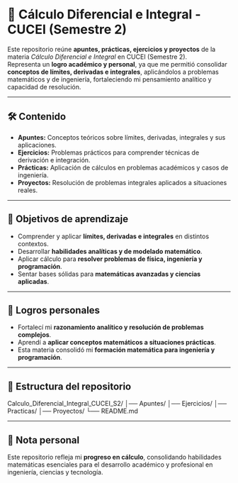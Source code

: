# 📏 Cálculo Diferencial e Integral - CUCEI (Semestre 2)

Este repositorio reúne **apuntes, prácticas, ejercicios y proyectos** de la materia *Cálculo Diferencial e Integral* en CUCEI (Semestre 2).  
Representa un **logro académico y personal**, ya que me permitió consolidar **conceptos de límites, derivadas e integrales**, aplicándolos a problemas matemáticos y de ingeniería, fortaleciendo mi pensamiento analítico y capacidad de resolución.

---

## 🛠️ Contenido
- **Apuntes:** Conceptos teóricos sobre límites, derivadas, integrales y sus aplicaciones.  
- **Ejercicios:** Problemas prácticos para comprender técnicas de derivación e integración.  
- **Prácticas:** Aplicación de cálculos en problemas académicos y casos de ingeniería.  
- **Proyectos:** Resolución de problemas integrales aplicados a situaciones reales.  

---

## 🎯 Objetivos de aprendizaje
- Comprender y aplicar **límites, derivadas e integrales** en distintos contextos.  
- Desarrollar **habilidades analíticas y de modelado matemático**.  
- Aplicar cálculo para **resolver problemas de física, ingeniería y programación**.  
- Sentar bases sólidas para **matemáticas avanzadas y ciencias aplicadas**.  

---

## 🚀 Logros personales
- Fortalecí mi **razonamiento analítico y resolución de problemas complejos**.  
- Aprendí a **aplicar conceptos matemáticos a situaciones prácticas**.  
- Esta materia consolidó mi **formación matemática para ingeniería y programación**.  

---

## 📂 Estructura del repositorio
Calculo_Diferencial_Integral_CUCEI_S2/
│── Apuntes/
│── Ejercicios/
│── Practicas/
│── Proyectos/
└── README.md

---

## 📌 Nota personal
Este repositorio refleja mi **progreso en cálculo**, consolidando habilidades matemáticas esenciales para el desarrollo académico y profesional en ingeniería, ciencias y tecnología.
